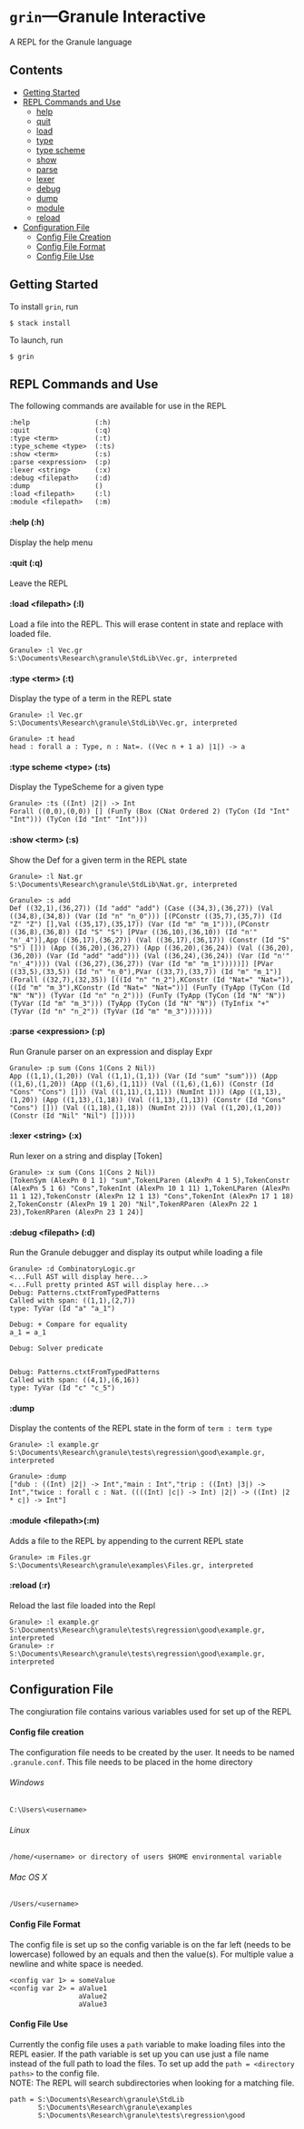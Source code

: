 # `grin`—Granule Interactive

A REPL for the Granule language

## Contents
- [Getting Started](#getting-started)
- [REPL Commands and Use](#repl-commands-and-use)
  - [help](#help-h)
  - [quit](#quit-q)
  - [load](#load-filepath-l)
  - [type](#type-term-t)
  - [type scheme](#type-scheme-type--ts)
  - [show](#show-term-s)
  - [parse](#parse-expression-p)
  - [lexer](#lexer-string-x)
  - [debug](#debug-filepath-d)
  - [dump](#dump)
  - [module](#module-filepathm)
  - [reload](#reload-r)
- [Configuration File](#configuration-file)
  - [Config File Creation](#config-file-creation)
  - [Config File Format](#config-file-format)
  - [Config File Use](#config-file-use)

## Getting Started

To install `grin`, run
```
$ stack install
```

To launch, run
```
$ grin
```

## REPL Commands and Use

The following commands are available for use in the REPL
```
:help                (:h)  
:quit                (:q)  
:type <term>         (:t)  
:type_scheme <type>  (:ts)
:show <term>         (:s)  
:parse <expression>  (:p)  
:lexer <string>      (:x)  
:debug <filepath>    (:d)  
:dump                ()   
:load <filepath>     (:l)  
:module <filepath>   (:m)
```


#### :help (:h)
<a id="help"></a>
Display the help menu

#### :quit (:q)
<a id="quit"></a>
Leave the REPL

#### :load <filepath\> (:l)
<a id="load"></a>
Load a file into the REPL.  This will erase content in state and replace with loaded file.
```
Granule> :l Vec.gr
S:\Documents\Research\granule\StdLib\Vec.gr, interpreted
```
#### :type <term\> (:t)
<a id="type"></a>
Display the type of a term in the REPL state
```
Granule> :l Vec.gr
S:\Documents\Research\granule\StdLib\Vec.gr, interpreted

Granule> :t head
head : forall a : Type, n : Nat=. ((Vec n + 1 a) |1|) -> a
```
#### :type scheme <type\>  (:ts)
<a id="typescheme"></a>
Display the TypeScheme for a given type
```
Granule> :ts ((Int) |2|) -> Int
Forall ((0,0),(0,0)) [] (FunTy (Box (CNat Ordered 2) (TyCon (Id "Int" "Int"))) (TyCon (Id "Int" "Int")))
```
#### :show <term\> (:s)
<a id="show"></a>
Show the Def for a given term in the REPL state
```
Granule> :l Nat.gr
S:\Documents\Research\granule\StdLib\Nat.gr, interpreted

Granule> :s add
Def ((32,1),(36,27)) (Id "add" "add") (Case ((34,3),(36,27)) (Val ((34,8),(34,8)) (Var (Id "n" "n_0"))) [(PConstr ((35,7),(35,7)) (Id "Z" "Z") [],Val ((35,17),(35,17)) (Var (Id "m" "m_1"))),(PConstr ((36,8),(36,8)) (Id "S" "S") [PVar ((36,10),(36,10)) (Id "n'" "n'_4")],App ((36,17),(36,27)) (Val ((36,17),(36,17)) (Constr (Id "S" "S") [])) (App ((36,20),(36,27)) (App ((36,20),(36,24)) (Val ((36,20),(36,20)) (Var (Id "add" "add"))) (Val ((36,24),(36,24)) (Var (Id "n'" "n'_4")))) (Val ((36,27),(36,27)) (Var (Id "m" "m_1")))))]) [PVar ((33,5),(33,5)) (Id "n" "n_0"),PVar ((33,7),(33,7)) (Id "m" "m_1")] (Forall ((32,7),(32,35)) [((Id "n" "n_2"),KConstr (Id "Nat=" "Nat=")),((Id "m" "m_3"),KConstr (Id "Nat=" "Nat="))] (FunTy (TyApp (TyCon (Id "N" "N")) (TyVar (Id "n" "n_2"))) (FunTy (TyApp (TyCon (Id "N" "N")) (TyVar (Id "m" "m_3"))) (TyApp (TyCon (Id "N" "N")) (TyInfix "+" (TyVar (Id "n" "n_2")) (TyVar (Id "m" "m_3")))))))
```
#### :parse <expression\> (:p)
<a id="parse"></a>
Run Granule parser on an expression and display Expr
```
Granule> :p sum (Cons 1(Cons 2 Nil))
App ((1,1),(1,20)) (Val ((1,1),(1,1)) (Var (Id "sum" "sum"))) (App ((1,6),(1,20)) (App ((1,6),(1,11)) (Val ((1,6),(1,6)) (Constr (Id "Cons" "Cons") [])) (Val ((1,11),(1,11)) (NumInt 1))) (App ((1,13),(1,20)) (App ((1,13),(1,18)) (Val ((1,13),(1,13)) (Constr (Id "Cons" "Cons") [])) (Val ((1,18),(1,18)) (NumInt 2))) (Val ((1,20),(1,20)) (Constr (Id "Nil" "Nil") []))))
```
#### :lexer <string\> (:x)
<a id="lexer"></a>
Run lexer on a string and display [Token]
```
Granule> :x sum (Cons 1(Cons 2 Nil))
[TokenSym (AlexPn 0 1 1) "sum",TokenLParen (AlexPn 4 1 5),TokenConstr (AlexPn 5 1 6) "Cons",TokenInt (AlexPn 10 1 11) 1,TokenLParen (AlexPn 11 1 12),TokenConstr (AlexPn 12 1 13) "Cons",TokenInt (AlexPn 17 1 18) 2,TokenConstr (AlexPn 19 1 20) "Nil",TokenRParen (AlexPn 22 1 23),TokenRParen (AlexPn 23 1 24)]
```
#### :debug <filepath\> (:d)
<a id="debug"></a>
Run the Granule debugger and display its output while loading a file
```
Granule> :d CombinatoryLogic.gr
<...Full AST will display here...>
<...Full pretty printed AST will display here...>
Debug: Patterns.ctxtFromTypedPatterns
Called with span: ((1,1),(2,7))
type: TyVar (Id "a" "a_1")

Debug: + Compare for equality
a_1 = a_1

Debug: Solver predicate


Debug: Patterns.ctxtFromTypedPatterns
Called with span: ((4,1),(6,16))
type: TyVar (Id "c" "c_5")
```
#### :dump
Display the contents of the REPL state in the form of `term : term type`
```
Granule> :l example.gr
S:\Documents\Research\granule\tests\regression\good\example.gr, interpreted

Granule> :dump
["dub : ((Int) |2|) -> Int","main : Int","trip : ((Int) |3|) -> Int","twice : forall c : Nat. ((((Int) |c|) -> Int) |2|) -> ((Int) |2 * c|) -> Int"]
```

#### :module <filepath\>(:m)
<a id="module"></a>
Adds a file to the REPL by appending to the current REPL state
```
Granule> :m Files.gr
S:\Documents\Research\granule\examples\Files.gr, interpreted
```
#### :reload (:r)
Reload the last file loaded into the Repl
```
Granule> :l example.gr
S:\Documents\Research\granule\tests\regression\good\example.gr, interpreted
Granule> :r
S:\Documents\Research\granule\tests\regression\good\example.gr, interpreted
```
## Configuration File
<a id="configuration-file"></a>

The congiuration file contains various variables used for set up of the REPL
#### Config file creation
<a id="config-file-creation"></a>
The configuration file needs to be created by the user.  It needs to be named
`.granule.conf`.  This file needs to be placed in the home directory
###### Windows
```
C:\Users\<username>
```
###### Linux
```
/home/<username> or directory of users $HOME environmental variable
```
###### Mac OS X
```
/Users/<username>
```
#### Config File Format
<a id="config-file-format"></a>
The config file is set up so the config variable is on the far left (needs to be lowercase)
followed by an equals and then the value(s).  For multiple value a newline and white space
is needed.  
```
<config var 1> = someValue
<config var 2> = aValue1
                 aValue2
                 aValue3
```
#### Config File Use
<a id="config-file-use"></a>
Currently the config file uses a `path` variable to make loading files into the REPL easier.
If the path variable is set up you can use just a file name instead of the full path to load the files.  To set up add the `path = <directory paths>` to the config file.  
NOTE: The REPL will search subdirectories when looking for a matching file.
```
path = S:\Documents\Research\granule\StdLib
       S:\Documents\Research\granule\examples
       S:\Documents\Research\granule\tests\regression\good
```

